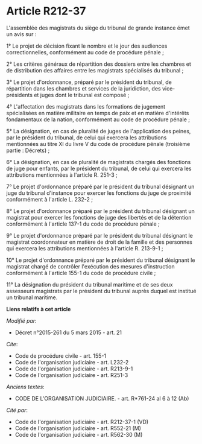# Article R212-37

L'assemblée des magistrats du siège du tribunal de grande instance émet un avis sur : 

1° Le projet de décision fixant le nombre et le jour des audiences correctionnelles, conformément au code de procédure
pénale ; 

2° Les critères généraux de répartition des dossiers entre les chambres et de distribution des affaires entre les magistrats
spécialisés du tribunal ; 

3° Le projet d'ordonnance, préparé par le président du tribunal, de répartition dans les chambres et services de la
juridiction, des vice-présidents et juges dont le tribunal est composé ; 

4° L'affectation des magistrats dans les formations de jugement spécialisées en matière militaire en temps de paix et en
matière d'intérêts fondamentaux de la nation, conformément au code de procédure pénale ; 

5° La désignation, en cas de pluralité de juges de l'application des peines, par le président du tribunal, de celui qui
exercera les attributions mentionnées au titre XI du livre V du code de procédure pénale (troisième partie : Décrets) ; 

6° La désignation, en cas de pluralité de magistrats chargés des fonctions de juge pour enfants, par le président du
tribunal, de celui qui exercera les attributions mentionnées à l'article R. 251-3 ; 

7° Le projet d'ordonnance préparé par le président du tribunal désignant un juge du tribunal d'instance pour exercer les
fonctions du juge de proximité conformément à l'article L. 232-2 ; 

8° Le projet d'ordonnance préparé par le président du tribunal désignant un magistrat pour exercer les fonctions de juge des
libertés et de la détention conformément à l'article 137-1 du code de procédure pénale ; 

9° Le projet d'ordonnance préparé par le président du tribunal désignant le magistrat coordonnateur en matière de droit de la
famille et des personnes qui exercera les attributions mentionnées à l'article R. 213-9-1 ; 

10° Le projet d'ordonnance préparé par le président du tribunal désignant le magistrat chargé de contrôler l'exécution des
mesures d'instruction conformément à l'article 155-1 du code de procédure civile ;

11° La désignation du président du tribunal maritime et de ses deux assesseurs magistrats par le président du tribunal auprès
duquel est institué un tribunal maritime.

**Liens relatifs à cet article**

_Modifié par_:

  - Décret n°2015-261 du 5 mars 2015 - art. 21

_Cite_:

  - Code de procédure civile - art. 155-1
  - Code de l'organisation judiciaire - art. L232-2
  - Code de l'organisation judiciaire - art. R213-9-1
  - Code de l'organisation judiciaire - art. R251-3

_Anciens textes_:

  - CODE DE L'ORGANISATION JUDICIAIRE. - art. R*761-24 al 6 à 12 (Ab)

_Cité par_:

  - Code de l'organisation judiciaire - art. R212-37-1 (VD)
  - Code de l'organisation judiciaire - art. R552-21 (M)
  - Code de l'organisation judiciaire - art. R562-30 (M)
